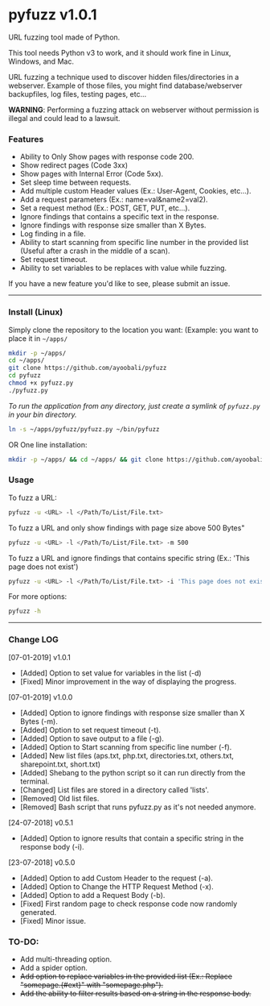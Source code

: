 # pyfuzz v1.0.1

URL fuzzing tool made of Python.

This tool needs Python v3 to work, and it should work fine in Linux, Windows, and Mac.

URL fuzzing a technique used to discover hidden files/directories in a webserver.
Example of those files, you might find database/webserver backupfiles, log files, testing pages, etc...

**WARNING**: Performing a fuzzing attack on webserver without permission is illegal and could lead to a lawsuit.

### Features

 - Ability to Only Show pages with response code 200.
 - Show redirect pages (Code 3xx)
 - Show pages with Internal Error (Code 5xx).
 - Set sleep time between requests.
 - Add multiple custom Header values (Ex.: User-Agent, Cookies, etc...).
 - Add a request parameters (Ex.: name=val&name2=val2).
 - Set a request method (Ex.: POST, GET, PUT, etc...).
 - Ignore findings that contains a specific text in the response.
 - Ignore findings with response size smaller than X Bytes.
 - Log finding in a file.
 - Ability to start scanning from specific line number in the provided list (Useful after a crash in the middle of a scan).
 - Set request timeout.
 - Ability to set variables to be replaces with value while fuzzing.

If you have a new feature you'd like to see, please submit an issue.

-------

### Install (Linux)

Simply clone the repository to the location you want:
(Example: you want to place it in `~/apps/`
```Bash
mkdir -p ~/apps/
cd ~/apps/
git clone https://github.com/ayoobali/pyfuzz
cd pyfuzz
chmod +x pyfuzz.py
./pyfuzz.py
```

*To run the application from any directory, just create a symlink of `pyfuzz.py` in your bin directory.*

```Bash
ln -s ~/apps/pyfuzz/pyfuzz.py ~/bin/pyfuzz
```


OR One line installation:

```bash
mkdir -p ~/apps/ && cd ~/apps/ && git clone https://github.com/ayoobali/pyfuzz && cd pyfuzz && chmod +x pyfuzz.py && ln -s ~/apps/pyfuzz/pyfuzz.py ~/bin/pyfuzz
```


### Usage

To fuzz a URL:
```Bash
pyfuzz -u <URL> -l </Path/To/List/File.txt>
```

To fuzz a URL and only show findings with page size above 500 Bytes"
```Bash
pyfuzz -u <URL> -l </Path/To/List/File.txt> -m 500
```

To fuzz a URL and ignore findings that contains specific string (Ex.: 'This page does not exist')
```Bash
pyfuzz -u <URL> -l </Path/To/List/File.txt> -i 'This page does not exist'
```

For more options:
```Bash
pyfuzz -h
```

-------

### Change LOG

[07-01-2019] v1.0.1
   - [Added]   Option to set value for variables in the list (-d)
   - [Fixed]   Minor improvement in the way of displaying the progress.

[07-01-2019] v1.0.0

   - [Added]   Option to ignore findings with response size smaller than X Bytes (-m).
   - [Added]   Option to set request timeout (-t).
   - [Added]   Option to save output to a file (-g).
   - [Added]   Option to Start scanning from specific line number (-f).
   - [Added]   New list files (aps.txt, php.txt, directories.txt, others.txt, sharepoint.txt, short.txt)
   - [Added]   Shebang to the python script so it can run directly from the terminal.
   - [Changed] List files are stored in a directory called 'lists'.
   - [Removed] Old list files.
   - [Removed] Bash script that runs pyfuzz.py as it's not needed anymore.

[24-07-2018] v0.5.1

   - [Added] Option to ignore results that contain a specific string in the response body (-i).

[23-07-2018] v0.5.0

   - [Added] Option to add Custom Header to the request (-a).
   - [Added] Option to Change the HTTP Request Method (-x).
   - [Added] Option to add a Request Body (-b).
   - [Fixed] First random page to check response code now randomly generated.
   - [Fixed] Minor issue.


### TO-DO:

   - Add multi-threading option.
   - Add a spider option.
   - ~~Add option to replace variables in the provided list (Ex.: Replace "somepage.{#ext}" with "somepage.php").~~
   - ~~Add the ability to filter results based on a string in the response body.~~
